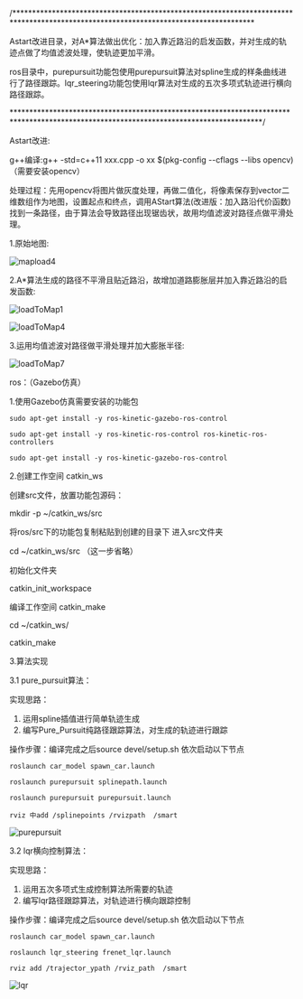 /*************************************************************************************************************************************

Astart改进目录，对A*算法做出优化：加入靠近路沿的启发函数，并对生成的轨迹点做了均值滤波处理，使轨迹更加平滑。

ros目录中，purepursuit功能包使用purepursuit算法对spline生成的样条曲线进行了路径跟踪。lqr_steering功能包使用lqr算法对生成的五次多项式轨迹进行横向路径跟踪。

***************************************************************************************************************************************/

Astart改进:

g++编译:g++ -std=c++11  xxx.cpp -o xx $(pkg-config --cflags --libs opencv) （需要安装opencv）

处理过程：先用opencv将图片做灰度处理，再做二值化，将像素保存到vector二维数组作为地图，设置起点和终点，调用AStart算法(改进版：加入路沿代价函数)找到一条路径，由于算法会导致路径出现锯齿状，故用均值滤波对路径点做平滑处理。

1.原始地图:

![mapload4](https://user-images.githubusercontent.com/68492981/132976491-de0eb792-02cf-4d98-a0cc-24c78338121e.jpg)

2.A*算法生成的路径不平滑且贴近路沿，故增加道路膨胀层并加入靠近路沿的启发函数:

![loadToMap1](https://user-images.githubusercontent.com/68492981/133076047-7c432bd4-a349-4288-8f30-e6b61ddbc2e9.jpg)

![loadToMap4](https://user-images.githubusercontent.com/68492981/132976596-99eee2ee-7b96-464c-9700-36805340588b.jpg)

3.运用均值滤波对路径做平滑处理并加大膨胀半径:

![loadToMap7](https://user-images.githubusercontent.com/68492981/132976579-f1298c8a-17c5-4eeb-8fc4-a1b2bfde91ae.jpg)


ros：（Gazebo仿真）

1.使用Gazebo仿真需要安装的功能包

    sudo apt-get install -y ros-kinetic-gazebo-ros-control 

    sudo apt-get install -y ros-kinetic-ros-control ros-kinetic-ros-controllers

    sudo apt-get install -y ros-kinetic-gazebo-ros-control

2.创建工作空间 catkin_ws

创建src文件，放置功能包源码：

mkdir -p ~/catkin_ws/src

将ros/src下的功能包复制粘贴到创建的目录下
进入src文件夹

cd ~/catkin_ws/src （这一步省略）

初始化文件夹

catkin_init_workspace

编译工作空间 catkin_make

cd ~/catkin_ws/

catkin_make

3.算法实现

3.1 pure_pursuit算法：

实现思路：
1. 运用spline插值进行简单轨迹生成
2. 编写Pure_Pursuit纯路径跟踪算法，对生成的轨迹进行跟踪

操作步骤：编译完成之后source devel/setup.sh 依次启动以下节点

    roslaunch car_model spawn_car.launch
    
    roslaunch purepursuit splinepath.launch 
    
    roslaunch purepursuit purepursuit.launch
    
    rviz 中add /splinepoints /rvizpath  /smart
![purepursuit](https://user-images.githubusercontent.com/68492981/138063800-ce4cab93-26f3-41c9-a0cc-80469628dde1.png)


3.2 lqr横向控制算法：

实现思路：
1. 运用五次多项式生成控制算法所需要的轨迹
2. 编写lqr路径跟踪算法，对轨迹进行横向跟踪控制

操作步骤：编译完成之后source devel/setup.sh 依次启动以下节点

    roslaunch car_model spawn_car.launch
   
    roslaunch lqr_steering frenet_lqr.launch 
    
    rviz add /trajector_ypath /rviz_path  /smart
![lqr](https://user-images.githubusercontent.com/68492981/138063725-e4de2f2c-9bdb-4e41-8c4c-d6c222d00687.png)

